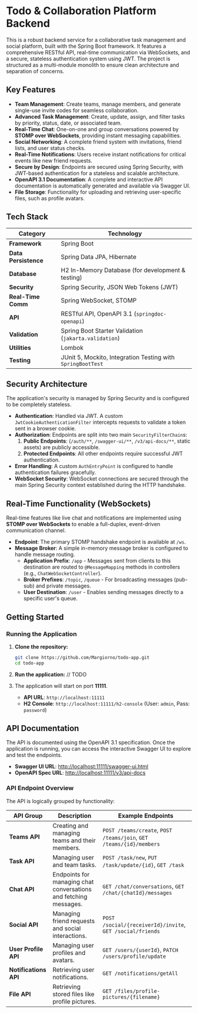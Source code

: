 # Todo & Collaboration Platform Backend

This is a robust backend service for a collaborative task management and social platform, built with the Spring Boot framework. It features a comprehensive RESTful API, real-time communication via WebSockets, and a secure, stateless authentication system using JWT. The project is structured as a multi-module monolith to ensure clean architecture and separation of concerns.

## Key Features

*   **Team Management**: Create teams, manage members, and generate single-use invite codes for seamless collaboration.
*   **Advanced Task Management**: Create, update, assign, and filter tasks by priority, status, date, or associated team.
*   **Real-Time Chat**: One-on-one and group conversations powered by **STOMP over WebSockets**, providing instant messaging capabilities.
*   **Social Networking**: A complete friend system with invitations, friend lists, and user status checks.
*   **Real-Time Notifications**: Users receive instant notifications for critical events like new friend requests.
*   **Secure by Design**: Endpoints are secured using Spring Security, with JWT-based authentication for a stateless and scalable architecture.
*   **OpenAPI 3.1 Documentation**: A complete and interactive API documentation is automatically generated and available via Swagger UI.
*   **File Storage**: Functionality for uploading and retrieving user-specific files, such as profile avatars.

## Tech Stack

| Category           | Technology                                                                                                  |
| ------------------ | ----------------------------------------------------------------------------------------------------------- |
| **Framework**      | Spring Boot                                                                                            |
| **Data Persistence** | Spring Data JPA, Hibernate                                                                                  |
| **Database**       | H2 In-Memory Database (for development & testing)                                                           |
| **Security**       | Spring Security, JSON Web Tokens (JWT)                                                                      |
| **Real-Time Comm** | Spring WebSocket, STOMP                                                                            |
| **API**            | RESTful API, OpenAPI 3.1 (`springdoc-openapi`)                                                              |
| **Validation**     | Spring Boot Starter Validation (`jakarta.validation`)                                                       |
| **Utilities**      | Lombok                                                                                                      |
| **Testing**        | JUnit 5, Mockito, Integration Testing with `SpringBootTest`                                                 |

## Security Architecture

The application's security is managed by Spring Security and is configured to be completely stateless.

*   **Authentication**: Handled via JWT. A custom `JwtCookieAuthenticationFilter` intercepts requests to validate a token sent in a browser cookie.
*   **Authorization**: Endpoints are split into two main `SecurityFilterChain`s:
    1.  **Public Endpoints**: (`/auth/**`, `/swagger-ui/**`, `/v3/api-docs/**`, static assets) are publicly accessible.
    2.  **Protected Endpoints**: All other endpoints require successful JWT authentication.
*   **Error Handling**: A custom `AuthEntryPoint` is configured to handle authentication failures gracefully.
*   **WebSocket Security**: WebSocket connections are secured through the main Spring Security context established during the HTTP handshake.

## Real-Time Functionality (WebSockets)

Real-time features like live chat and notifications are implemented using **STOMP over WebSockets** to enable a full-duplex, event-driven communication channel.

*   **Endpoint**: The primary STOMP handshake endpoint is available at `/ws`.
*   **Message Broker**: A simple in-memory message broker is configured to handle message routing.
    *   **Application Prefix**: `/app` - Messages sent from clients to this destination are routed to `@MessageMapping` methods in controllers (e.g., `ChatWebSocketController`).
    *   **Broker Prefixes**: `/topic`, `/queue` - For broadcasting messages (pub-sub) and private messages.
    *   **User Destination**: `/user` - Enables sending messages directly to a specific user's queue.

## Getting Started

### Running the Application

1.  **Clone the repository:**
    ```bash
    git clone https://github.com/Margiorno/todo-app.git
    cd todo-app
    ```

2.  **Run the application:**
    // TODO

3.  The application will start on port **11111**.
    *   **API URL**: `http://localhost:11111`
    *   **H2 Console**: `http://localhost:11111/h2-console` (User: `admin`, Pass: `password`)

## API Documentation

The API is documented using the OpenAPI 3.1 specification. Once the application is running, you can access the interactive Swagger UI to explore and test the endpoints.

*   **Swagger UI URL**: [http://localhost:11111/swagger-ui.html](http://localhost:11111/swagger-ui.html)
*   **OpenAPI Spec URL**: [http://localhost:11111/v3/api-docs](http://localhost:11111/v3/api-docs)

### API Endpoint Overview

The API is logically grouped by functionality:

| API Group           | Description                                                                 | Example Endpoints                                              |
| ------------------- | --------------------------------------------------------------------------- | -------------------------------------------------------------- |
| **Teams API**       | Creating and managing teams and their members.                              | `POST /teams/create`, `POST /teams/join`, `GET /teams/{id}/members` |
| **Task API**        | Managing user and team tasks.                                               | `POST /task/new`, `PUT /task/update/{id}`, `GET /task`          |
| **Chat API**        | Endpoints for managing chat conversations and fetching messages.            | `GET /chat/conversations`, `GET /chat/{chatId}/messages`         |
| **Social API**      | Managing friend requests and social interactions.                           | `POST /social/{receiverId}/invite`, `GET /social/friends`     |
| **User Profile API**| Managing user profiles and avatars.                                         | `GET /users/{userId}`, `PATCH /users/profile/update`            |
| **Notifications API** | Retrieving user notifications.                                              | `GET /notifications/getAll`                                    |
| **File API**        | Retrieving stored files like profile pictures.                              | `GET /files/profile-pictures/{filename}`                       |

